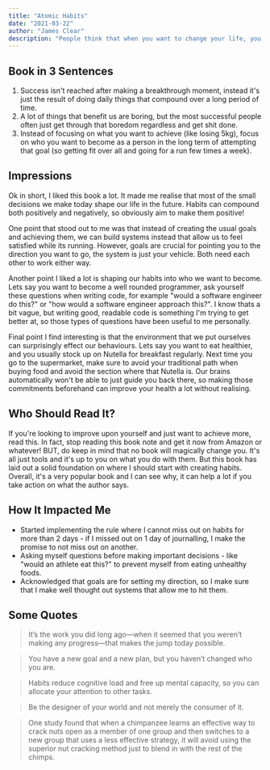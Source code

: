 ```yaml
---
title: "Atomic Habits"
date: "2021-03-22"
author: "James Clear"
description: "People think that when you want to change your life, you need to think big. James Clear knows that real change comes from the compound effect of hundreds of small decisions."
---
```


## Book in 3 Sentences

1. Success isn't reached after making a breakthrough moment, instead it's just the result of doing daily things that compound over a long period of time.
2. A lot of things that benefit us are boring, but the most successful people often just get through that boredom regardless and get shit done.
3. Instead of focusing on what you want to achieve (like losing 5kg), focus on who you want to become as a person in the long term of attempting that goal (so getting fit over all and going for a run few times a week).

## Impressions

Ok in short, I liked this book a lot. It made me realise that most of the small decisions we make today shape our life in the future. Habits can compound both positively and negatively, so obviously aim to make them positive!

One point that stood out to me was that instead of creating the usual goals and achieving them, we can build systems instead that allow us to feel satisfied while its running. However, goals are crucial for pointing you to the direction you want to go, the system is just your vehicle. Both need each other to work either way.

Another point I liked a lot is shaping our habits into who we want to become. Lets say you want to become a well rounded programmer, ask yourself these questions when writing code, for example "would a software engineer do this?" or "how would a software engineer approach this?". I know thats a bit vague, but writing good, readable code is something I'm trying to get better at, so those types of questions have been useful to me personally.

Final point I find interesting is that the environment that we put ourselves can surprisingly effect our behaviours. Lets say you want to eat healthier, and you usually stock up on Nutella for breakfast regularly. Next time you go to the supermarket, make sure to avoid your traditional path when buying food and avoid the section where that Nutella is. Our brains automatically won't be able to just guide you back there, so making those commitments beforehand can improve your health a lot without realising.

## Who Should Read It?

If you're looking to improve upon yourself and just want to achieve more, read this. In fact, stop reading this book note and get it now from Amazon or whatever! BUT, do keep in mind that no book will magically change you. It's all just tools and it's up to you on what you do with them. But this book has laid out a solid foundation on where I should start with creating habits. Overall, it's a very popular book and I can see why, it can help a lot if you take action on what the author says.

## How It Impacted Me

- Started implementing the rule where I cannot miss out on habits for more than 2 days - if I missed out on 1 day of journalling, I make the promise to not miss out on another.
- Asking myself questions before making important decisions - like "would an athlete eat this?" to prevent myself from eating unhealthy foods.
- Acknowledged that goals are for setting my direction, so I make sure that I make well thought out systems that allow me to hit them.

## Some Quotes

> It’s the work you did long ago—when it seemed that you weren’t making any progress—that makes the jump today possible.

> You have a new goal and a new plan, but you haven’t changed who you are.

> Habits reduce cognitive load and free up mental capacity, so you can allocate your attention to other tasks.

> Be the designer of your world and not merely the consumer of it.

> One study found that when a chimpanzee learns an effective way to crack nuts open as a member of one group and then switches to a new group that uses a less effective strategy, it will avoid using the superior nut cracking method just to blend in with the rest of the chimps.
